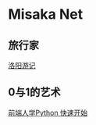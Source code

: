 ---
---

# Misaka Net


## 旅行家

[洛阳游记](./Life-Skill/travel/LuoYang/article.md)

## 0与1的艺术

[前端人学Python 快速开始](./Python/articles/start.md)